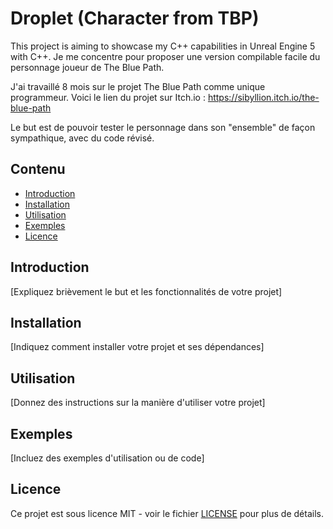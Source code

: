 # Droplet (Character from TBP)

This project is aiming to showcase my C++ capabilities in Unreal Engine 5 with C++.
Je me concentre pour proposer une version compilable facile du personnage joueur de The Blue Path.

J'ai travaillé 8 mois sur le projet The Blue Path comme unique programmeur.
Voici le lien du projet sur Itch.io :
https://sibyllion.itch.io/the-blue-path

Le but est de pouvoir tester le personnage dans son "ensemble" de façon sympathique, avec du code révisé.

## Contenu

- [Introduction](#introduction)
- [Installation](#installation)
- [Utilisation](#utilisation)
- [Exemples](#exemples)
- [Licence](#licence)

## Introduction

[Expliquez brièvement le but et les fonctionnalités de votre projet]

## Installation

[Indiquez comment installer votre projet et ses dépendances]

## Utilisation

[Donnez des instructions sur la manière d'utiliser votre projet]

## Exemples

[Incluez des exemples d'utilisation ou de code]

## Licence

Ce projet est sous licence MIT - voir le fichier [LICENSE](LICENSE) pour plus de détails.
